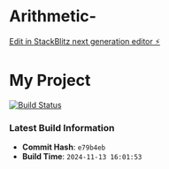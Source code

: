 # Arithmetic-

[Edit in StackBlitz next generation editor ⚡️](https://stackblitz.com/~/github.com/oferguez/Arithmetic-)

# My Project

[![Build Status](https://github.com/oferguez/Arithmetic-/workflows/Update%20README%20with%20Latest%20Build%20Info/badge.svg)](https://github.com/oferguez/Arithmetic-/actions)

### Latest Build Information

- **Commit Hash**: `e79b4eb`
- **Build Time**: `2024-11-13 16:01:53`
